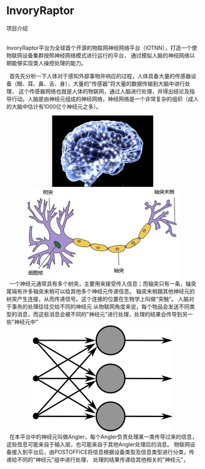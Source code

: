 # InvoryRaptor
项目介绍

<br/>InvoryRaptor平台为全球首个开源的物联网神经网络平台（IOTNN），打造一个使物联网设备集群按照神经网络模式进行运行的平台，
通过模拟人脑的神经网络以期能够实现类人操控处理的能力。

&nbsp;&nbsp;首先先分析一下人体对于感知外部事物并响应的过程，人体具备大量的传感器设备（眼、耳、鼻、舌、身），大量的"传感器"将大量的数据传输到大脑中进行处理，
这个传感器网络也就是人体的物联网，通过人脑进行处理，并得出结论及指导行动。人脑是由神经元组成的神经网络，神经网络是一个非常复杂的组织（成人的大脑中估计有1000亿个神经元之多）。
<div align=center>
<img src="https://github.com/IvoryRaptor/InvoryRaptor/blob/master/resource/dn.jpg" alt="system" title="system" width="265" height="187" />
<img src="https://github.com/IvoryRaptor/InvoryRaptor/blob/master/resource/sjy.jpg" alt="system" title="system" width="398" height="237" />
</div>
&nbsp;&nbsp;一个神经元通常具有多个树突，主要用来接受传入信息；而轴突只有一条，轴突尾端有许多轴突末梢可以给其他多个神经元传递信息。
轴突末梢跟其他神经元的树突产生连接，从而传递信号。这个连接的位置在生物学上叫做“突触”。
人脑对于事务的处理往往交给不同的神经元
从物联网角度来说，每个物品会发送不同类型的消息，而这些消息会被不同的"神经元"进行处理，处理的结果会传导到另一些"神经元中"
<div align=center>
<img src="https://github.com/IvoryRaptor/InvoryRaptor/blob/master/resource/nn.png" alt="system" title="system" width="367" height="278" />
</div>
&nbsp;&nbsp;在本平台中的神经元叫做Angler，每个Angler负责处理某一类传导过来的信息，这些信息可能来自于输入层，也可能来自于其他Angler处理后的消息。
物联网设备接入到平台后，由POSTOFFICE将信息根据设备类型及信息类型进行分类，传递给不同的"神经元"组中进行处理，
处理的结果传递给其他相关的"神经元"，